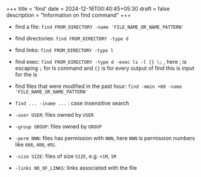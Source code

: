 +++
title = 'find'
date = 2024-12-16T00:40:45+05:30
draft = false
description = "Information on find command"
+++

- find a file: `find FROM_DIRECTORY -name 'FILE_NAME_OR_NAME_PATTERN'`
- find directories: `find FROM_DIRECTORY -type d`
- find links: `find FROM_DIRECTORY -type l`
- find exec: `find FROM_DIRECTORY -type d -exec ls -l {} \;` , here \; is escaping `;` for ls command and `{}` is for every output of find this is input for the ls
- find files that were modified in the past hour: `find -mmin +60 -name 'FILE_NAME_OR_NAME_PATTERN'`

- `find ... -iname ...` : case insensitive search
- `-user USER`: files owned by `USER`
- `-group GROUP`: files owned by `GROUP`
- `-perm NNN`: files has permission with `NNN`, here `NNN` is permission numbers like `666`, `400`, etc.
- `-size SIZE`: files of size `SIZE`, e.g. `+1M`, `1M`
- `-links NO_OF_LINKS`: links associated with the file
